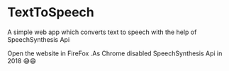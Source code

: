 # TextToSpeech
A simple web app which converts text to speech with the help of SpeechSynthesis Api

Open the website in FireFox .As Chrome disabled SpeechSynthesis Api in 2018 😅😄
